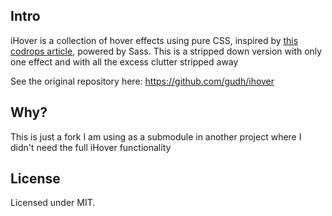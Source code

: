 ## Intro
iHover is a collection of hover effects using pure CSS, inspired by [this codrops article](http://tympanus.net/codrops/2012/08/08/circle-hover-effects-with-css-transitions/), powered by Sass.
This is a stripped down version with only one effect and with all the excess clutter stripped away

See the original repository here: https://github.com/gudh/ihover

## Why?

This is just a fork I am using as a submodule in another project where I didn't need the full iHover functionality

## License
Licensed under MIT.